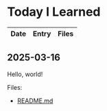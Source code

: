 # Today I Learned

| Date | Entry | Files |
| --- | --- | --- |

## 2025-03-16

Hello, world!

Files:
- [README.md](files/2025-03-16_README.md)
